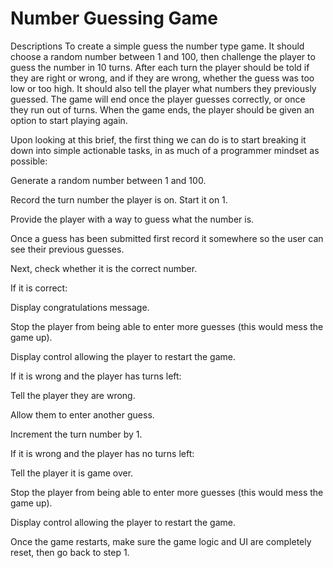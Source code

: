 # Number Guessing Game

Descriptions
To create a simple guess the number type game. It should choose a random number between 1 and 100, then challenge the player to guess the number in 10 turns. After each turn the player should be told if they are right or wrong, and if they are wrong, whether the guess was too low or too high. It should also tell the player what numbers they previously guessed. The game will end once the player guesses correctly, or once they run out of turns. When the game ends, the player should be given an option to start playing again.

Upon looking at this brief, the first thing we can do is to start breaking it down into simple actionable tasks, in as much of a programmer mindset as possible:

Generate a random number between 1 and 100.

Record the turn number the player is on. Start it on 1.

Provide the player with a way to guess what the number is.

Once a guess has been submitted first record it somewhere so the user can see their previous guesses.

Next, check whether it is the correct number.

If it is correct:

Display congratulations message.

Stop the player from being able to enter more guesses (this would mess the game up).

Display control allowing the player to restart the game.

If it is wrong and the player has turns left:

Tell the player they are wrong.

Allow them to enter another guess.

Increment the turn number by 1.

If it is wrong and the player has no turns left:

Tell the player it is game over.

Stop the player from being able to enter more guesses (this would mess the game up).

Display control allowing the player to restart the game.

Once the game restarts, make sure the game logic and UI are completely reset, then go back to step 1.
